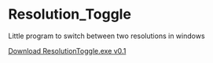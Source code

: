 # Resolution_Toggle
Little program to switch between two resolutions in windows


[Download ResolutionToggle.exe v0.1](/x64/Debug/ResolutionToggle.exe)
